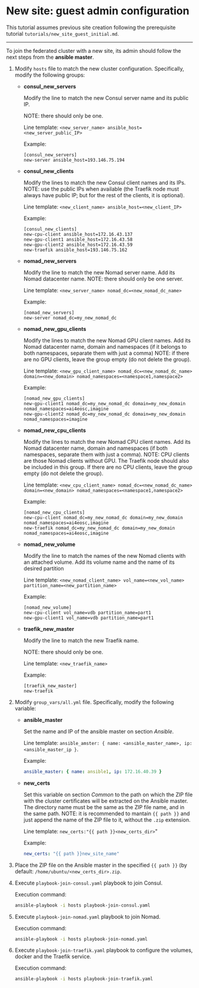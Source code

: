 # New site: guest admin configuration



This tutorial assumes previous site creation following the prerequisite tutorial `tutorials/new_site_guest_initial.md`.

---

To join the federated cluster with a new site, its admin should follow the next steps from the **ansible master**.

1. Modify `hosts` file to match the new cluster configuration. Specifically, modify the following groups:
    - **consul_new_servers**
        
        Modify the line to match the new Consul server name and its public IP. 
        
        NOTE: there should only be one.
        
        Line template: `<new_server_name> ansible_host=<new_server_public_IP>`
        
        Example:
        
        ```
        [consul_new_servers]
        new-server ansible_host=193.146.75.194
        ```
        
    
    - **consul_new_clients**
        
        Modify the lines to match the new Consul client names and its IPs. 
        NOTE: use the public IPs when available (the Traefik node must always have public IP; but for the rest of the clients, it is optional). 
        
        Line template: `<new_client_name> ansible_host=<new_client_IP>`
        
        Example:
        
        ```
        [consul_new_clients]
        new-cpu-client ansible_host=172.16.43.137
        new-gpu-client1 ansible_host=172.16.43.58
        new-gpu-client2 ansible_host=172.16.43.59
        new-traefik ansible_host=193.146.75.162
        ```
        
    
    - **nomad_new_servers**
        
        Modify the line to match the new Nomad server name. Add its Nomad datacenter name. NOTE: there should only be one server.
        
        Line template: `<new_server_name> nomad_dc=<new_nomad_dc_name>`
        
        Example:
        
        ```
        [nomad_new_servers]
        new-server nomad_dc=my_new_nomad_dc
        ```
        
    
    - **nomad_new_gpu_clients**
        
        Modify the lines to match the new Nomad GPU client names. Add its Nomad datacenter name, domain and namespaces (if it belongs to both namespaces, separate them with just a comma)
        NOTE: if there are no GPU clients, leave the group empty (do not delete the group).
        
        Line template: `<new_gpu_client_name> nomad_dc=<new_nomad_dc_name> domain=<new_domain> nomad_namespaces=<namespace1,namespace2>`
        
        Example:
        
        ```
        [nomad_new_gpu_clients]
        new-gpu-client1 nomad_dc=my_new_nomad_dc domain=my_new_domain nomad_namespaces=ai4eosc,imagine
        new-gpu-client2 nomad_dc=my_new_nomad_dc domain=my_new_domain nomad_namespaces=imagine
        ```
        
    
    - **nomad_new_cpu_clients**
        
        Modify the lines to match the new Nomad CPU client names. Add its Nomad datacenter name, domain and namespaces (if both namespaces, separate them with just a comma).
        NOTE: CPU clients are those Nomad clients without GPU. The Traefik node should also be included in this group. If there are no CPU clients, leave the group empty (do not delete the group).
        
        Line template: `<new_cpu_client_name> nomad_dc=<new_nomad_dc_name> domain=<new_domain> nomad_namespaces=<namespace1,namespace2>`
        
        Example:
        
        ```
        [nomad_new_cpu_clients]
        new-cpu-client nomad_dc=my_new_nomad_dc domain=my_new_domain nomad_namespaces=ai4eosc,imagine
        new-traefik nomad_dc=my_new_nomad_dc domain=my_new_domain nomad_namespaces=ai4eosc,imagine
        ```
        
    
    - **nomad_new_volume**
        
        Modify the line to match the names of the new Nomad clients with an attached volume. Add its volume name and the name of its desired partition
        
        Line template: `<new_nomad_client_name> vol_name=<new_vol_name> partition_name=<new_partition_name>` 
        
        Example:
        
        ```
        [nomad_new_volume]
        new-cpu-client vol_name=vdb partition_name=part1
        new-gpu-client1 vol_name=vdb partition_name=part1
        ```
        
    
    - **traefik_new_master**
        
        Modify the line to match the new Traefik name. 
        
        NOTE: there should only be one.
        
        Line template: `<new_traefik_name>`
        
        Example:
        
        ```
        [traefik_new_master]
        new-traefik
        ```
        
    
2. Modify `group_vars/all.yml` file. Specifically, modify the following variable:
   
    - **ansible_master**
      
      Set the name and IP of the ansible master on section *Ansible*.
      
      Line template: `ansible_amster: { name: <ansible_master_name>, ip: <ansible_master_ip }`.
      
      Example:
      ```yaml
      ansible_master: { name: ansible1, ip: 172.16.40.39 }
      ```

    - **new_certs**
        
        Set this variable on section *Common* to the path on which the ZIP file with the cluster certificates will be extracted on the Ansible master. The directory name must be the same as the ZIP file name, and in the same path.
        NOTE: it is recommended to mantain `{{ path }}` and just append the name of the ZIP file to it, without the `.zip` extension.
        
        Line template: `new_certs:"{{ path }}<new_certs_dir>`"
        
        Example: 
        
        ```yaml
        new_certs: "{{ path }}new_site_name"
        ```

4. Place the ZIP file on the Ansible master in the specified `{{ path }}` (by default: `/home/ubuntu/<new_certs_dir>.zip`.
5. Execute `playbook-join-consul.yaml` playbook to join Consul.
    
    Execution command:
    
    ```bash
    ansible-playbook -i hosts playbook-join-consul.yaml
    ```

6. Execute `playbook-join-nomad.yaml` playbook to join Nomad.
    
    Execution command:
    
    ```bash
    ansible-playbook -i hosts playbook-join-nomad.yaml
    ```
    
7. Execute `playbook-join-traefik.yaml` playbook to configure the volumes, docker and the Traefik service.
    
    Execution command:
    
    ```bash
    ansible-playbook -i hosts playbook-join-traefik.yaml
    ```
